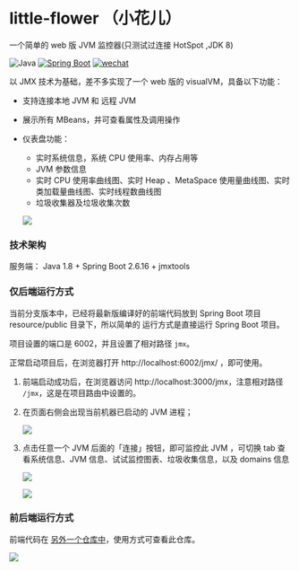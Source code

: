 # little-flower （小花儿）
一个简单的 web 版 JVM 监控器(只测试过连接 HotSpot ,JDK 8)

![Java](https://img.shields.io/badge/JDK-1.8-green.svg) [![Spring Boot](https://img.shields.io/badge/Spring%20Boot-2.6.16-brightgreen.svg)](https://spring.io/projects/spring-boot) [![wechat](https://img.shields.io/badge/公众号-古时的风筝-success.svg)]()

以 JMX 技术为基础，差不多实现了一个 web 版的 visualVM，具备以下功能：
- 支持连接本地 JVM 和 远程 JVM 
- 展示所有 MBeans，并可查看属性及调用操作
- 仪表盘功能：
    - 实时系统信息，系统 CPU 使用率、内存占用等
    - JVM 参数信息
    - 实时 CPU 使用率曲线图、实时 Heap 、MetaSpace 使用量曲线图、实时类加载量曲线图、实时线程数曲线图
    - 垃圾收集器及垃圾收集次数

  ![](https://hexo.moonkite.cn/blog/20231018174102.png)
  
### 技术架构

服务端： Java 1.8 + Spring Boot 2.6.16 + jmxtools

### 仅后端运行方式

当前分支版本中，已经将最新版编译好的前端代码放到 Spring Boot 项目 resource/public 目录下，所以简单的
运行方式是直接运行 Spring Boot 项目。

项目设置的端口是 6002，并且设置了相对路径 `jmx`。

正常启动项目后，在浏览器打开 http://localhost:6002/jmx/ ，即可使用。

1. 前端启动成功后，在浏览器访问 http://localhost:3000/jmx，注意相对路径 `/jmx`，这是在项目路由中设置的。
2. 在页面右侧会出现当前机器已启动的 JVM 进程；

    ![](https://hexo.moonkite.cn/blog/20231018173808.png)

3. 点击任意一个 JVM 后面的「连接」按钮，即可监控此 JVM ，可切换 tab 查看系统信息、JVM 信息、试试监控图表、垃圾收集信息，以及 domains 信息

    ![](https://hexo.moonkite.cn/blog/20231018174102.png)

    ![](https://hexo.moonkite.cn/blog/20231018174416.png)

    
### 前后端运行方式
前端代码在 [另外一个仓库中](https://github.com/huzhicheng/VisualVM-Web)，使用方式可查看此仓库。



![](https://github.com/huzhicheng/little-flower/blob/master/little-flower-ui/src/asset/qrcode.png?raw=true)